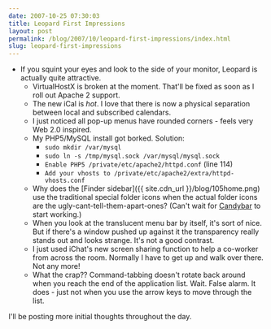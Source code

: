 ```yaml
---
date: 2007-10-25 07:30:03
title: Leopard First Impressions
layout: post
permalink: /blog/2007/10/leopard-first-impressions/index.html
slug: leopard-first-impressions
---
```

* If you squint your eyes and look to the side of your monitor, Leopard is actually quite attractive.
  * VirtualHostX is broken at the moment. That'll be fixed as soon as I roll out Apache 2 support.
  * The new iCal is _hot_. I love that there is now a physical separation between local and subscribed calendars.
  * I just noticed all pop-up menus have rounded corners - feels very Web 2.0 inspired.
  * My PHP5/MySQL install got borked. Solution:
    * `sudo mkdir /var/mysql`
    * `sudo ln -s /tmp/mysql.sock /var/mysql/mysql.sock`
    * `Enable PHP5 /private/etc/apache2/httpd.conf` (line 114)
    * `Add your vhosts to /private/etc/apache2/extra/httpd-vhosts.conf`
  * Why does the [Finder sidebar]({{ site.cdn_url }}/blog/105home.png) use the traditional special folder icons when the actual folder icons are the ugly-cant-tell-them-apart-ones? (Can't wait for [Candybar](http://www.panic.com/candybar/) to start working.)
  * When you look at the translucent menu bar by itself, it's sort of nice. But if there's a window pushed up against it the transparency really stands out and looks strange. It's not a good contrast.
  * I just used iChat's new screen sharing function to help a co-worker from across the room. Normally I have to get up and walk over there. Not any more!
  * What the crap?? Command-tabbing doesn't rotate back around when you reach the end of the application list. Wait. False alarm. It does - just not when you use the arrow keys to move through the list.

I'll be posting more initial thoughts throughout the day.